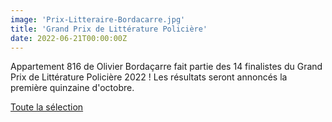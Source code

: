 ```yaml
---
image: 'Prix-Litteraire-Bordacarre.jpg'
title: 'Grand Prix de Littérature Policière'
date: 2022-06-21T00:00:00Z
---
```


<p>
  Appartement 816 de Olivier Bordaçarre fait partie des 14 finalistes du Grand Prix de Littérature Policière 2022 !
  Les résultats seront annoncés la première quinzaine d'octobre.<br/>
</p>
<p>
  <a
    href="https://www.blog813.com-2022-06/selection-du-gplp-2022.html?fbclid=IwAR1F_Hy3etyyO6C3rzjelOL5dCMzm38-DDrKRFW_ve-BPA_SaNQfvy-SfoE"
    rel="noopener noreferrer"
    target="_blank"
  >
    Toute la sélection
  </a>
</p>


